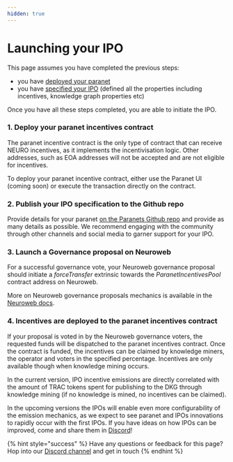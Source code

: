 ```yaml
---
hidden: true
---
```


# Launching your IPO

This page assumes you have completed the previous steps:

* you have [deployed your paranet](deploying-a-paranet.md)
* you have [specified your ](ipo-specification.md)[IPO](ipo-specification.md) (defined all the properties including incentives, knowledge graph properties etc)

Once you have all these steps completed, you are able to initiate the IPO.

### 1.  Deploy your paranet incentives contract

The paranet incentive contract is the only type of contract that can receive NEURO incentives, as it implements the incentivisation logic. Other addresses, such as EOA addresses will not be accepted and are not eligible for incentives.&#x20;

To deploy your paranet incentive contract, either use the Paranet UI (coming soon) or execute the transaction directly on the contract.&#x20;

### 2. Publish your IPO specification to the Github repo

Provide details for your paranet [on the Paranets Github repo](https://github.com/OriginTrail/dkg-paranets) and provide as many details as possible. We recommend engaging with the community through other channels and social media to garner support for your IPO.

### 3. Launch a Governance proposal on Neuroweb

For a successful governance vote, your Neuroweb governance proposal should initiate a _forceTransfer_ extrinsic towards the _ParanetIncentivesPool_ contract address on Neuroweb.

More on Neuroweb governance proposals mechanics is available in the [Neuroweb docs](https://docs.neuroweb.ai/on-chain-governance/submit-a-governance-proposal).

### 4. Incentives are deployed to the paranet incentives contract

If your proposal is voted in by the Neuroweb governance voters, the requested funds will be dispatched to the paranet incentives contract. Once the contract is funded, the incentives can be claimed by knowledge miners, the operator and voters in the specified percentage. Incentives are only available though when knowledge mining occurs.

In the current version, IPO incentive emissions are directly correlated with the amount of TRAC tokens spent for publishing to the DKG through knowledge mining (if no knowledge is mined, no incentives can be claimed).

In the upcoming versions the IPOs will enable even more configurability of the emission mechanics, as we expect to see paranet and IPOs innovations to rapidly occur with the first IPOs. If you have ideas on how IPOs can be improved, come and share them in [Discord](https://discord.com/invite/qRc4xHpFnN)!



{% hint style="success" %}
Have any questions or feedback for this page? Hop into our [Discord channel](https://discord.com/invite/qRc4xHpFnN) and get in touch
{% endhint %}
